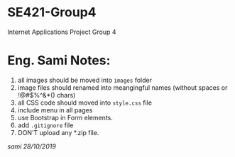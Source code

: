 # SE421-Group4
Internet Applications Project Group 4


# Eng. Sami Notes:
1. all images should be moved into `images` folder
2. image files should renamed into meangingful names (without spaces or !@#$%^&*() chars)
3. all CSS code should moved into `style.css` file
4. include menu in all pages
5. use Bootstrap in Form elements.
6. add `.gitignore` file
7. DON'T upload any *.zip file.

_sami 28/10/2019_